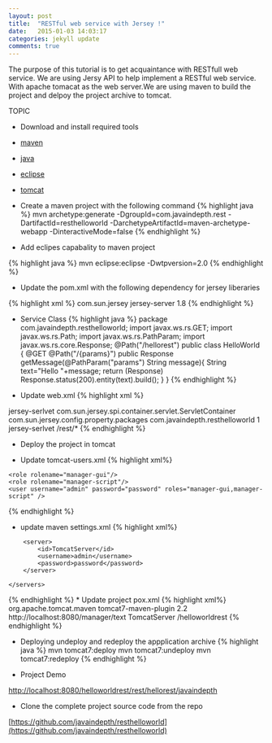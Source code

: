 ```yaml
---
layout: post
title:  "RESTful web service with Jersey !"
date:   2015-01-03 14:03:17
categories: jekyll update
comments: true
---
```

The purpose of this tutorial is to get acquaintance with RESTfull web service. We are using Jersy API to help implement a RESTful web service.
With apache tomacat as the web server.We are using maven to build the project and delpoy the project archive to tomcat. 

TOPIC

* Download and install required tools
 * [maven](http://maven.apache.org/)
 * [java](http://www.oracle.com/technetwork/java/javase/downloads/jdk7-downloads-1880260.html)
 * [eclipse](https://eclipse.org/downloads/)
 * [tomcat](http://tomcat.apache.org/download-70.cgi)

* Create a maven project with the following command
{% highlight java %}
mvn archetype:generate -DgroupId=com.javaindepth.rest -DartifactId=resthelloworld -DarchetypeArtifactId=maven-archetype-webapp -DinteractiveMode=false
{% endhighlight %}

* Add eclipes capabality to maven project

{% highlight java %}
mvn eclipse:eclipse -Dwtpversion=2.0
{% endhighlight %}


* Update the pom.xml with the following dependency for jersey liberaries

{% highlight xml %}
<dependencies> 
    <dependency>
        <groupId>com.sun.jersey</groupId>
        <artifactId>jersey-server</artifactId>
        <version>1.8</version>
    </dependency>
</dependencies>
{% endhighlight %}

* Service Class
{% highlight java %}
    package com.javaindepth.resthelloworld;
    import javax.ws.rs.GET;
    import javax.ws.rs.Path;
    import javax.ws.rs.PathParam;
    import javax.ws.rs.core.Response;
    @Path("/hellorest")
    public class HelloWorld {
        @GET
        @Path("/{params}")
        public Response getMessage(@PathParam("params") String message){
            String text="Hello "+message;
            return (Response) Response.status(200).entity(text).build();
    }
    }
{% endhighlight %}

* Update web.xml
{% highlight xml %}
<servlet>
    <servlet-name>jersey-serlvet</servlet-name>
    <servlet-class>
                 com.sun.jersey.spi.container.servlet.ServletContainer
            </servlet-class>
    <init-param>
         <param-name>com.sun.jersey.config.property.packages</param-name>
         <param-value>com.javaindepth.resthelloworld</param-value>
    </init-param>
    <load-on-startup>1</load-on-startup>
</servlet>

<servlet-mapping>
    <servlet-name>jersey-serlvet</servlet-name>
    <url-pattern>/rest/*</url-pattern>
</servlet-mapping>
{% endhighlight %}

* Deploy the project in tomcat

 * Update tomcat-users.xml
{% highlight xml%}
<?xml version='1.0' encoding='utf-8'?>
<tomcat-users>
 
	<role rolename="manager-gui"/>
	<role rolename="manager-script"/>
	<user username="admin" password="password" roles="manager-gui,manager-script" />
 
</tomcat-users>
{% endhighlight %}

 * update maven settings.xml
{% highlight xml%}
<?xml version="1.0" encoding="UTF-8"?>
<settings >
	<servers>
 
		<server>
			<id>TomcatServer</id>
			<username>admin</username>
			<password>password</password>
		</server>
 
	</servers>
</settings>
{% endhighlight %}
 * Update project pox.xml
{% highlight xml%}
	<plugin>
		<groupId>org.apache.tomcat.maven</groupId>
		<artifactId>tomcat7-maven-plugin</artifactId>
		<version>2.2</version>
		<configuration>
			<url>http://localhost:8080/manager/text</url>
			<server>TomcatServer</server>
			<path>/helloworldrest</path>
		</configuration>
	</plugin>
{% endhighlight %}

 * Deploying undeploy and redeploy the appplication archive
{% highlight java %}
mvn tomcat7:deploy 
mvn tomcat7:undeploy 
mvn tomcat7:redeploy
{% endhighlight %}

* Project Demo

 [http://localhost:8080/helloworldrest/rest/hellorest/javaindepth](http://localhost:8080/helloworldrest/rest/hellorest/javaindepth)

* Clone the complete project source code from the repo

[https://github.com/javaindepth/resthelloworld](https://github.com/javaindepth/resthelloworld)

